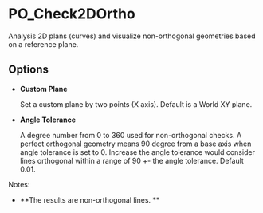 # PO_Check2DOrtho

Analysis 2D plans (curves) and visualize non-orthogonal geometries based on a reference plane.

## Options

* **Custom Plane**

  Set a custom plane by two points (X axis). Default is a World XY plane.

* **Angle Tolerance**

  A degree number from 0 to 360 used for non-orthogonal checks. A perfect orthogonal geometry means 90 degree from a base axis when angle tolerance is set to 0. Increase the angle tolerance would consider lines orthogonal within a range of 90 +- the angle tolerance. Default 0.01.

Notes:

* **The results are non-orthogonal lines. 
**

  

